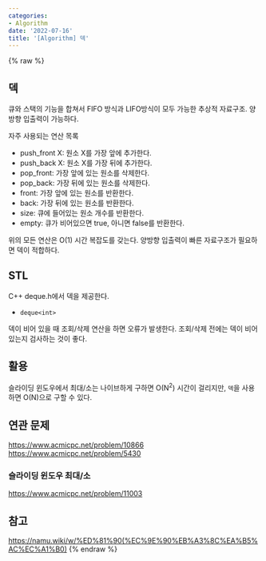 ```yaml
---
categories:
- Algorithm
date: '2022-07-16'
title: '[Algorithm] 덱'
---
```


{% raw %}
##  덱
큐와 스택의 기능을 합쳐서 FIFO 방식과 LIFO방식이 모두 가능한 추상적 자료구조. 양방향 입출력이 가능하다.

자주 사용되는 연산 목록
- push_front X: 원소 X를 가장 앞에 추가한다.
- push_back X: 원소 X를 가장 뒤에 추가한다.
- pop_front: 가장 앞에 있는 원소를 삭제한다.
- pop_back: 가장 뒤에 있는 원소를 삭제한다.
- front: 가장 앞에 있는 원소를 반환한다.
- back: 가장 뒤에 있는 원소를 반환한다.
- size: 큐에 들어있는 원소 개수를 반환한다.
- empty: 큐가 비어있으면 true, 아니면 false를 반환한다.

위의 모든 연산은 O(1) 시간 복잡도를 갖는다. 양방향 입출력이 빠른 자료구조가 필요하면 덱이 적합하다.

## STL
C++ deque.h에서 덱을 제공한다.
- `deque<int>`

덱이 비어 있을 때 조회/삭제 연산을 하면 오류가 발생한다. 조회/삭제 전에는 덱이 비어 있는지 검사하는 것이 좋다.

## 활용
슬라이딩 윈도우에서 최대/소는 나이브하게 구하면 O(N<sup>2</sup>) 시간이 걸리지만, `덱`을 사용하면 O(N)으로 구할 수 있다.

## 연관 문제
https://www.acmicpc.net/problem/10866
https://www.acmicpc.net/problem/5430

### 슬라이딩 윈도우 최대/소
https://www.acmicpc.net/problem/11003

## 참고
https://namu.wiki/w/%ED%81%90(%EC%9E%90%EB%A3%8C%EA%B5%AC%EC%A1%B0)
{% endraw %}